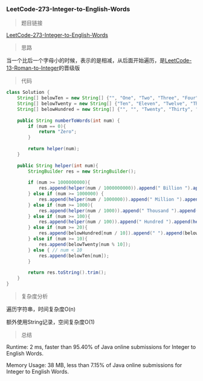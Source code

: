 ### LeetCode-273-Integer-to-English-Words

> 题目链接

[LeetCode-273-Integer-to-English-Words](https://leetcode.com/problems/integer-to-english-words/)

> 思路

当一个比后一个字母小的时候，表示的是相减，从后面开始遍历，是[LeetCode-13-Roman-to-Integer](https://github.com/yemingpei/Practice/blob/master/string/LeetCode-13-Roman-to-Integer.md)的晋级版

> 代码

```java
class Solution {
    String[] belowTen = new String[] {"", "One", "Two", "Three", "Four", "Five", "Six", "Seven", "Eight", "Nine"};
    String[] belowTwenty = new String[] {"Ten", "Eleven", "Twelve", "Thirteen", "Fourteen", "Fifteen", "Sixteen", "Seventeen", "Eighteen", "Nineteen"};
    String[] belowHundred = new String[] {"", "", "Twenty", "Thirty", "Forty", "Fifty", "Sixty", "Seventy", "Eighty", "Ninety"};
    
    public String numberToWords(int num) {
        if (num == 0){
            return "Zero";
        }
        
        return helper(num);
    }
    
    public String helper(int num){
        StringBuilder res = new StringBuilder();
        
        if (num >= 1000000000){
            res.append(helper(num / 1000000000)).append(" Billion ").append(helper(num % 1000000000));
        } else if (num >= 1000000) {
            res.append(helper(num / 1000000)).append(" Million ").append(helper(num % 1000000));
        } else if (num >= 1000){
            res.append(helper(num / 1000)).append(" Thousand ").append(helper(num % 1000));
        } else if (num >= 100){
            res.append(helper(num / 100)).append(" Hundred ").append(helper(num % 100));
        } else if (num >= 20){
            res.append(belowHundred[num / 10]).append(" ").append(belowTen[num % 10]);
        } else if (num >= 10){
            res.append(belowTwenty[num % 10]);
        } else { // num < 10
            res.append(belowTen[num]);
        }
        
        return res.toString().trim();
    }
}
```

> 复杂度分析

遍历字符串，时间复杂度O(n)

额外使用String记录，空间复杂度O(1)

> 总结

Runtime: 2 ms, faster than 95.40% of Java online submissions for Integer to English Words.

Memory Usage: 38 MB, less than 7.15% of Java online submissions for Integer to English Words.
